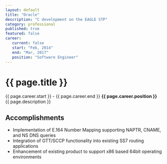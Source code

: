 ```yaml
---
layout: default
title: "Oracle"
description: "C development on the EAGLE STP"  
category: professional
published: true
featured: false
career:
   current: false
   start: "Feb, 2014"
   end: "Mar, 2017"
   position: "Software Engineer"
---
```


# {{ page.title }}
{{ page.career.start }} - {{ page.career.end }}  **{{ page.career.position }}**  
{{ page.description }}
## Accomplishments
* Implementation of E.164 Number Mapping supporting NAPTR, CNAME, and NS DNS queries  
* Integration of GTT/SCCP functionality into existing SS7 routing applications  
* Enhancement of existing product to support x86 based 64bit operating environments
